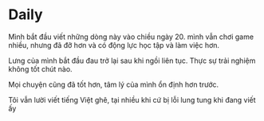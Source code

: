 # Daily

Mình bắt đầu viết những dòng này vào chiều ngày 20. mình vẫn chơi game nhiều, nhưng đã đỡ hơn và có động lực học tập và làm việc hơn.

Lưng của mình bắt đầu đau trở lại sau khi ngồi liên tục. Thực sự trải nghiệm không tốt chút nào. 

Mọi chuyện cũng đã tốt hơn, tâm lý của mình ổn định hơn trước.

Tôi vẫn lười viết tiếng Việt ghê, tại nhiều khi cứ bị lỗi lung tung khi đang viết ấy
